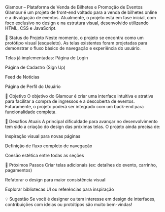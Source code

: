  Glamour – Plataforma de Venda de Bilhetes e Promoção de Eventos
Glamour é um projeto de front-end voltado para a venda de bilhetes online e a divulgação de eventos. Atualmente, o projeto está em fase inicial, com foco exclusivo no design e na estrutura visual, desenvolvido utilizando HTML, CSS e JavaScript.

📌 Status do Projeto
Neste momento, o projeto se encontra como um protótipo visual (esqueleto). As telas existentes foram projetadas para demonstrar o fluxo básico de navegação e experiência do usuário.

Telas já implementadas:
Página de Login

Página de Cadastro (Sign Up)

Feed de Notícias

Página de Perfil do Usuário

🎯 Objetivo
O objetivo do Glamour é criar uma interface intuitiva e atrativa para facilitar a compra de ingressos e a descoberta de eventos. Futuramente, o projeto poderá ser integrado com um back-end para funcionalidade completa.

🚧 Desafios Atuais
A principal dificuldade para avançar no desenvolvimento tem sido a criação do design das próximas telas. O projeto ainda precisa de:

Inspiração visual para novas páginas

Definição de fluxo completo de navegação

Coesão estética entre todas as seções

🌱 Próximos Passos
Criar telas adicionais (ex: detalhes do evento, carrinho, pagamentos)

Refatorar o design para maior consistência visual

Explorar bibliotecas UI ou referências para inspiração

💡 Sugestão
Se você é designer ou tem interesse em design de interfaces, contribuições com ideias ou protótipos são muito bem-vindas!


